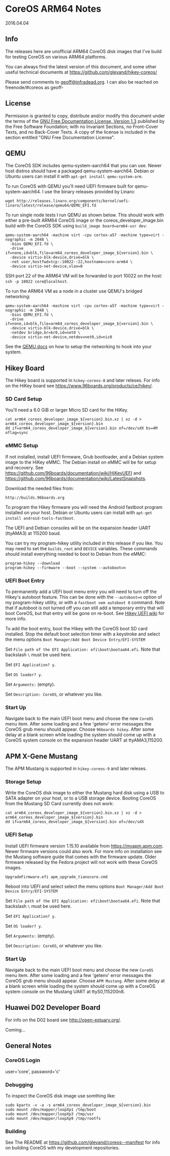 # CoreOS ARM64 Notes

2016.04.04

## Info

The releases here are unofficial ARM64 CoreOS disk images that I've build for
testing CoreOS on various ARM64 platforms.

You can always find the latest version of this document, and some other useful
technical documents at https://github.com/glevand/hikey-coreos/

Please send comments to <geoff@infradead.org>.  I can also be reached on
freenode/#coreos as geoff-

## License

Permission is granted to copy, distribute and/or modify this document under the
terms of the
[GNU Free Documentation License, Version 1.3](http://www.gnu.org/licenses/fdl-1.3.html)
published by the Free Software Foundation; with no Invariant Sections, no
Front-Cover Texts, and no Back-Cover Texts. A copy of the license is included in
the section entitled "GNU Free Documentation License".

## QEMU

The CoreOS SDK includes qemu-system-aarch64 that you can use.  Newer host
distros should have a packaged qemu-system-aarch64.  Debian or
Ubuntu users can install it with ```apt-get install qemu-system-arm```.

To run CoreOS with QEMU you'll need UEFI firmware built for qemu-system-aarch64.
I use the binary releases provided by Linaro:

    wget http://releases.linaro.org/components/kernel/uefi-linaro/latest/release/qemu64/QEMU_EFI.fd

To run single node tests I run QEMU as shown below.  This should work with
either a pre-built ARM64 CoreOS image or the coreos_developer_image.bin build
with the CoreOS SDK using ```build_image board=arm64-usr dev```:

    qemu-system-aarch64 -machine virt -cpu cortex-a57 -machine type=virt -nographic -m 2048 \
      -bios QEMU_EFI.fd \
      -drive if=none,id=blk,file=arm64_coreos_developer_image_${version}.bin \
      -device virtio-blk-device,drive=blk \
      -net user,hostfwd=tcp::10022-:22,hostname=core-arm64 \
      -device virtio-net-device,vlan=0

SSH port 22 of the ARM64 VM will be forwarded to port 10022 on the host:
```ssh -p 10022 core@localhost```.

To run the ARM64 VM as a node in a cluster use QEMU's bridged networking:

    qemu-system-aarch64 -machine virt -cpu cortex-a57 -machine type=virt -nographic -m 2048 \
      -bios QEMU_EFI.fd \
      -drive if=none,id=blk,file=arm64_coreos_developer_image_${version}.bin \
      -device virtio-blk-device,drive=blk \
      -netdev bridge,br=br0,id=net0 \
      -device virtio-net-device,netdev=net0,id=nic0

See the [QEMU docs](http://wiki.qemu.org/Manual) on how to setup the networking
to hook into your system.

## Hikey Board

The Hikey board is supported in ```hikey-coreos-8``` and later releses.  For
info on the HiKey board see https://www.96boards.org/products/ce/hikey/.

### SD Card Setup

You'll need a 6.0 GiB or larger Micro SD card for the HiKey.

    cat arm64_coreos_developer_image_${version}.bin.xz | xz -d > arm64_coreos_developer_image_${version}.bin
    dd if=arm64_coreos_developer_image_${version}.bin of=/dev/sdX bs=4M oflag=sync

### eMMC Setup

If not installed, install UEFI firmware, Grub bootloader, and a Debian system
image to the HiKey eMMC.  The Debian install on eMMC will be for setup and
recovery.  See https://github.com/96boards/documentation/wiki/HiKeyUEFI and
https://github.com/96boards/documentation/wiki/LatestSnapshots.

Download the needed files from:

    http://builds.96boards.org

To program the Hikey firmware you will need the Android fastboot program
installed on your host.  Debian or Ubuntu users can install with
```apt-get install android-tools-fastboot```.

The UEFI and Debian consoles will be on the expansion header UART (ttyAMA3) at
115200 baud.

You can try my program-hikey utility included in this release if you like.
You may need to set the ```builds_root``` and ```DEVICE``` variables.  These
commands should install everything needed to boot to Debian from the eMMC:

    program-hikey --download
    program-hikey --firmware --boot --system --autoboot=n

### UEFI Boot Entry

To permanently add a UEFI boot menu entry you will need to turn off the Hikey's
autoboot feature.  This can be done with the ```--autoboot=n``` option of my
program-hikey utility, or with a ```fastboot oem autoboot 0``` command.  Note
that if autoboot is not turned off you can still add a temporary entry that will
boot CoreOS, but that entry will be gone on re-boot.  See
[Hikey UEFI wiki](https://github.com/96boards/documentation/wiki/HiKeyUEFI)
for more info.

To add the boot entry, boot the Hikey with the CoreOS boot SD card installed.
Stop the default boot selection timer with a keystroke and select the menu
options ```Boot Manager/Add Boot Device Entry/EFI-SYSTEM```

Set ```File path of the EFI Application: efi\boot\bootaa64.efi```.  Note that
backslash ```\``` must be used here.

Set ```EFI Application? y```.

Set ```OS loader? y```.

Set ```Arguments:``` (empty).

Set ```Description: CoreOS```, or whatever you like.

### Start Up

Navigate back to the main UEFI boot menu and choose the new ```CoreOS``` menu
item.  After some loading and a few 'getenv' error messages the CoreOS grub menu
should appear.  Choose ```96boards hikey```. After some delay at a blank screen
while loading the system should come up with a CoreOS system console on the
expansion header UART at ttyAMA3,115200.

## APM X-Gene Mustang

The APM Mustang is supported in ```hikey-coreos-9``` and later releses.

### Storage Setup

Write the CoreOS disk image to either the Mustang hard disk using a USB to SATA
adapter on your host, or to a USB storage device.  Booting CoreOS from the
Mustang SD Card currently does not work:

    cat arm64_coreos_developer_image_${version}.bin.xz | xz -d > arm64_coreos_developer_image_${version}.bin
    dd if=arm64_coreos_developer_image_${version}.bin of=/dev/sdX

### UEFI Setup

Install UEFI firmware version 1.15.10 available from https://myapm.apm.com.
Newer firmware versions could also work.  For more info on installation see the
Mustang software guide that comes with the firmware update.  Older firmware
released by the Fedora project will not work with these CoreOS images.

    UpgradeFirmware.efi apm_upgrade_tianocore.cmd

Reboot into UEFI and select select the menu options
```Boot Manager/Add Boot Device Entry/EFI-SYSTEM```

Set ```File path of the EFI Application: efi\boot\bootaa64.efi```.  Note that
backslash ```\``` must be used here.

Set ```EFI Application? y```.

Set ```OS loader? y```.

Set ```Arguments:``` (empty).

Set ```Description: CoreOS```, or whatever you like.

### Start Up

Navigate back to the main UEFI boot menu and choose the new ```CoreOS``` menu
item.  After some loading and a few 'getenv' error messages the CoreOS grub menu
should appear.  Choose ```APM Mustang```.  After some delay at a blank screen
while loading the system should come up with a CoreOS system console on the
Mustang UART at ttyS0,115200n8.

## Huawei D02 Developer Board

For info on the D02 board see http://open-estuary.org/.

Coming...

## General Notes

### CoreOS Login

  user='core', password='c'

### Debugging

To inspect the CoreOS disk image use somthing like:

    sudo kpartx -v -a -s arm64_coreos_developer_image_${version}.bin
    sudo mount /dev/mapper/loopXp1 /tmp/boot
    sudo mount /dev/mapper/loopXp3 /tmp/usr
    sudo mount /dev/mapper/loopXp9 /tmp/rootfs

### Building

See The README at https://github.com/glevand/coreos--manifest for info on
building CoreOS with my development repositories.
